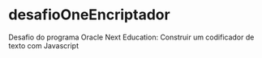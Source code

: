 # desafioOneEncriptador
Desafio do programa Oracle Next Education: Construir um codificador de texto com Javascript
